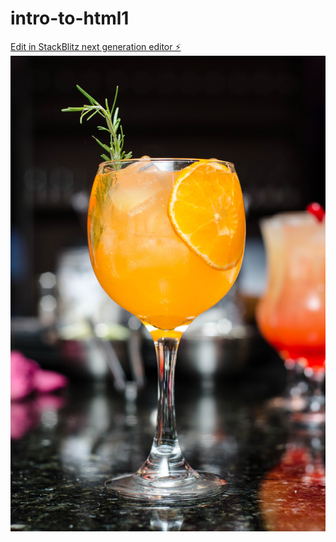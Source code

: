 # intro-to-html1

[Edit in StackBlitz next generation editor ⚡️](https://stackblitz.com/~/github.com/samwalla/intro-to-html1)![Alt text](pexels-isabella-mendes-338713.jpg)